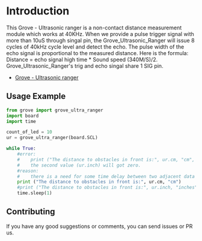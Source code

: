# Introduction
This Grove - Ultrasonic ranger is a non-contact distance measurement module which works at 40KHz. When we provide a pulse trigger signal with more than 10uS through singal pin, the Grove_Ultrasonic_Ranger will issue 8 cycles of 40kHz cycle level and detect the echo. The pulse width of the echo signal is proportional to the measured distance. Here is the formula: Distance = echo signal high time * Sound speed (340M/S)/2. Grove_Ultrasonic_Ranger's trig and echo singal share 1 SIG pin.

- [Grove - Ultrasonic ranger](https://www.seeedstudio.com/Grove-Ultrasonic-Ranger-p-960.html)

## Usage Example

```python
from grove import grove_ultra_ranger
import board
import time

count_of_led = 10
ur = grove_ultra_ranger(board.SCL)

while True:
    #error:
    #    print ("The distance to obstacles in front is:", ur.cm, "cm", ur.inch, "inches")
    #    the second value (ur.inch) will got zero.
    #reason:
    #    there is a need for some time delay between two adjacent data acquisition
    print ("The distance to obstacles in front is:", ur.cm, "cm")
    #print ("The distance to obstacles in front is:", ur.inch, "inches")
    time.sleep(1)
```
## Contributing

If you have any good suggestions or comments, you can send issues or PR us.

